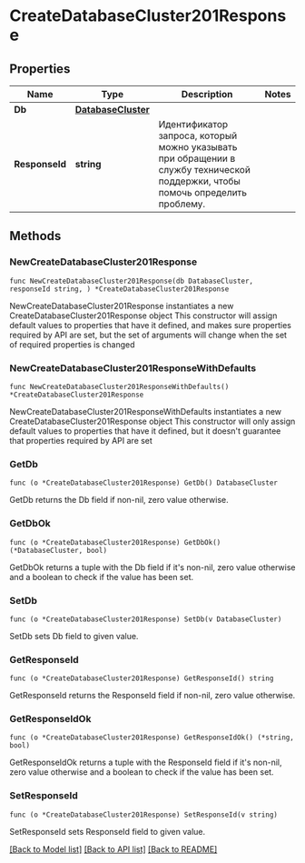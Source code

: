 # CreateDatabaseCluster201Response

## Properties

Name | Type | Description | Notes
------------ | ------------- | ------------- | -------------
**Db** | [**DatabaseCluster**](DatabaseCluster.md) |  | 
**ResponseId** | **string** | Идентификатор запроса, который можно указывать при обращении в службу технической поддержки, чтобы помочь определить проблему. | 

## Methods

### NewCreateDatabaseCluster201Response

`func NewCreateDatabaseCluster201Response(db DatabaseCluster, responseId string, ) *CreateDatabaseCluster201Response`

NewCreateDatabaseCluster201Response instantiates a new CreateDatabaseCluster201Response object
This constructor will assign default values to properties that have it defined,
and makes sure properties required by API are set, but the set of arguments
will change when the set of required properties is changed

### NewCreateDatabaseCluster201ResponseWithDefaults

`func NewCreateDatabaseCluster201ResponseWithDefaults() *CreateDatabaseCluster201Response`

NewCreateDatabaseCluster201ResponseWithDefaults instantiates a new CreateDatabaseCluster201Response object
This constructor will only assign default values to properties that have it defined,
but it doesn't guarantee that properties required by API are set

### GetDb

`func (o *CreateDatabaseCluster201Response) GetDb() DatabaseCluster`

GetDb returns the Db field if non-nil, zero value otherwise.

### GetDbOk

`func (o *CreateDatabaseCluster201Response) GetDbOk() (*DatabaseCluster, bool)`

GetDbOk returns a tuple with the Db field if it's non-nil, zero value otherwise
and a boolean to check if the value has been set.

### SetDb

`func (o *CreateDatabaseCluster201Response) SetDb(v DatabaseCluster)`

SetDb sets Db field to given value.


### GetResponseId

`func (o *CreateDatabaseCluster201Response) GetResponseId() string`

GetResponseId returns the ResponseId field if non-nil, zero value otherwise.

### GetResponseIdOk

`func (o *CreateDatabaseCluster201Response) GetResponseIdOk() (*string, bool)`

GetResponseIdOk returns a tuple with the ResponseId field if it's non-nil, zero value otherwise
and a boolean to check if the value has been set.

### SetResponseId

`func (o *CreateDatabaseCluster201Response) SetResponseId(v string)`

SetResponseId sets ResponseId field to given value.



[[Back to Model list]](../README.md#documentation-for-models) [[Back to API list]](../README.md#documentation-for-api-endpoints) [[Back to README]](../README.md)



